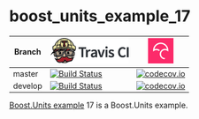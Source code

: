 # boost_units_example_17

Branch|[![Travis CI logo](TravisCI.png)](https://travis-ci.org)|[![Codecov logo](Codecov.png)](https://www.codecov.io)
---|---|---
master|[![Build Status](https://travis-ci.org/richelbilderbeek/boost_units_example_17.svg?branch=master)](https://travis-ci.org/richelbilderbeek/boost_units_example_17)|[![codecov.io](https://codecov.io/github/richelbilderbeek/boost_units_example_17/coverage.svg?branch=master)](https://codecov.io/github/richelbilderbeek/boost_units_example_17/branch/master)
develop|[![Build Status](https://travis-ci.org/richelbilderbeek/boost_units_example_17.svg?branch=develop)](https://travis-ci.org/richelbilderbeek/boost_units_example_17)|[![codecov.io](https://codecov.io/github/richelbilderbeek/boost_units_example_17/coverage.svg?branch=develop)](https://codecov.io/github/richelbilderbeek/boost_units_example_17/branch/develop)

[Boost.Units example](http://www.github.com/richelbilderbeek/boost_units_example) 17 is a Boost.Units example. 
